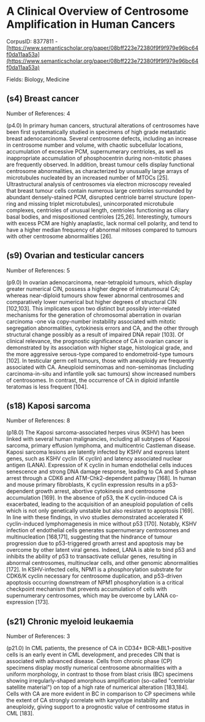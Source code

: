 # A Clinical Overview of Centrosome Amplification in Human Cancers

CorpusID: 8377811 - [https://www.semanticscholar.org/paper/08bff223e72380f9f9f979e96bc64f0da11aa53a](https://www.semanticscholar.org/paper/08bff223e72380f9f9f979e96bc64f0da11aa53a)

Fields: Biology, Medicine

## (s4) Breast cancer
Number of References: 4

(p4.0) In primary human cancers, structural alterations of centrosomes have been first systematically studied in specimens of high grade metastatic breast adenocarcinoma. Several centrosome defects, including an increase in centrosome number and volume, with chaotic subcellular locations, accumulation of excessive PCM, supernumerary centrioles, as well as inappropriate accumulation of phosphocentrin during non-mitotic phases are frequently observed. In addition, breast tumour cells display functional centrosome abnormalities, as characterized by unusually large arrays of microtubules nucleated by an increased number of MTOCs [25]. Ultrastructural analysis of centrosomes via electron microscopy revealed that breast tumour cells contain numerous large centrioles surrounded by abundant densely-stained PCM, disrupted centriole barrel structure (open-ring and missing triplet microtubules), unincorporated microtubule complexes, centrioles of unusual length, centrioles functioning as ciliary basal bodies, and mispositioned centrioles [25,26]. Interestingly, tumours with excess PCM are highly anaplastic, lack normal cell polarity, and tend to have a higher median frequency of abnormal mitoses compared to tumours with other centrosome abnormalities [26].
## (s9) Ovarian and testicular cancers
Number of References: 5

(p9.0) In ovarian adenocarcinoma, near-tetraploid tumours, which display greater numerical CIN, possess a higher degree of intratumoural CA; whereas near-diploid tumours show fewer abnormal centrosomes and comparatively lower numerical but higher degrees of structural CIN [102,103]. This implicates upon two distinct but possibly inter-related mechanisms for the generation of chromosomal aberration in ovarian carcinoma -one via copy-number instability associated with mitotic segregation abnormalities, cytokinesis errors and CA, and the other through structural change possibly as a result of impaired DNA repair [103]. Of clinical relevance, the prognostic significance of CA in ovarian cancer is demonstrated by its association with higher stage, histological grade, and the more aggressive serous-type compared to endometroid-type tumours [102]. In testicular germ cell tumours, those with aneuploidy are frequently associated with CA. Aneuploid seminomas and non-seminomas (including carcinoma-in-situ and infantile yolk sac tumours) show increased numbers of centrosomes. In contrast, the occurrence of CA in diploid infantile teratomas is less frequent [104].
## (s18) Kaposi sarcoma
Number of References: 8

(p18.0) The Kaposi sarcoma-associated herpes virus (KSHV) has been linked with several human malignancies, including all subtypes of Kaposi sarcoma, primary effusion lymphoma, and multicentric Castleman disease. Kaposi sarcoma lesions are latently infected by KSHV and express latent genes, such as KSHV cyclin (K cyclin) and latency associated nuclear antigen (LANA). Expression of K cyclin in human endothelial cells induces senescence and strong DNA damage response, leading to CA and S-phase arrest through a CDK6 and ATM-Chk2-dependent pathway [168]. In human and mouse primary fibroblasts, K cyclin expression results in a p53-dependent growth arrest, abortive cytokinesis and centrosome accumulation [169]. In the absence of p53, the K cyclin-induced CA is exacerbated, leading to the acquisition of an aneuploid population of cells which is not only genetically unstable but also resistant to apoptosis [169]. In line with these findings, in vivo studies demonstrated accelerated K cyclin-induced lymphomagenesis in mice without p53 [170]. Notably, KSHV infection of endothelial cells generates supernumerary centrosomes and multinucleation [168,171], suggesting that the hindrance of tumour progression due to p53-triggered growth arrest and apoptosis may be overcome by other latent viral genes. Indeed, LANA is able to bind p53 and inhibits the ability of p53 to transactivate cellular genes, resulting in abnormal centrosomes, multinuclear cells, and other genomic abnormalities [172]. In KSHV-infected cells, NPM1 is a phosphorylation substrate for CDK6/K cyclin necessary for centrosome duplication, and p53-driven apoptosis occurring downstream of NPM1 phosphorylation is a critical checkpoint mechanism that prevents accumulation of cells with supernumerary centrosomes, which may be overcome by LANA co-expression [173].
## (s21) Chronic myeloid leukaemia
Number of References: 3

(p21.0) In CML patients, the presence of CA in CD34+ BCR-ABL1-positive cells is an early event in CML development, and precedes CIN that is associated with advanced disease. Cells from chronic phase (CP) specimens display mostly numerical centrosome abnormalities with a uniform morphology, in contrast to those from blast crisis (BC) specimens showing irregularly-shaped amorphous amplification (so-called "centriolar satellite material") on top of a high rate of numerical alteration [183,184]. Cells with CA are more evident in BC in comparison to CP specimens while the extent of CA strongly correlate with karyotype instability and aneuploidy, giving support to a prognostic value of centrosome status in CML [183].
